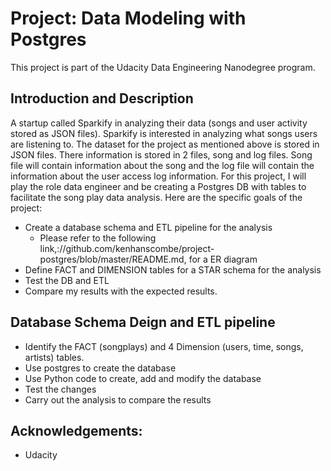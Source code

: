 # Project: Data Modeling with Postgres 

This project is part of the Udacity Data Engineering Nanodegree program. 

## Introduction  and Description 

A startup called Sparkify in analyzing their data (songs and user activity stored as JSON files). Sparkify is interested in analyzing what songs users are listening to. 
The dataset for the project as mentioned above is stored in JSON files. There information is stored in 2 files, song and log files. Song file will contain information about the song and the log file will contain the information about the user access log information.
For this project, I will play the role data engineer and be creating a Postgres DB with tables to facilitate the song play data analysis. Here are the specific goals of the project: 
* Create a database schema and ETL pipeline for the analysis 
   * Please refer to the following link,://github.com/kenhanscombe/project-postgres/blob/master/README.md, for a ER diagram 
* Define FACT and DIMENSION tables for a STAR schema for the analysis 
* Test the DB and ETL 
* Compare my results with the expected results.


## Database Schema Deign and ETL pipeline

*  Identify the  FACT (songplays) and 4 Dimension (users, time, songs, artists) tables.
*  Use postgres to create the database 
*  Use Python code to create, add and modify the database 
*  Test the changes 
*  Carry out the analysis to compare the results

## Acknowledgements:
* Udacity 
